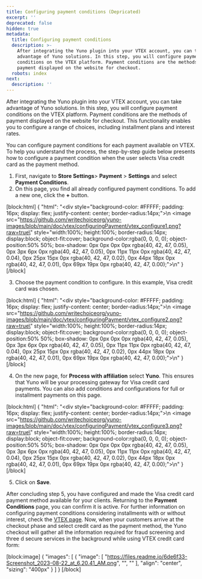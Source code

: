 ```yaml
---
title: Configuring payment conditions (Depricated)
excerpt: ''
deprecated: false
hidden: true
metadata:
  title: Configuring payment conditions
  description: >-
    After integrating the Yuno plugin into your VTEX account, you can take
    advantage of Yuno solutions. In this step, you will configure payment
    conditions on the VTEX platform. Payment conditions are the methods of
    payment displayed on the website for checkout.
  robots: index
next:
  description: ''
---
```

After integrating the Yuno plugin into your VTEX account, you can take advantage of Yuno solutions. In this step, you will configure payment conditions on the VTEX platform. Payment conditions are the methods of payment displayed on the website for checkout. This functionality enables you to configure a range of choices, including installment plans and interest rates.

You can configure payment conditions for each payment available on VTEX. To help you understand the process, the step-by-step guide below presents how to configure a payment condition when the user selects Visa credit card as the payment method.

1. First, navigate to **Store Settings**> **Payment** > **Settings** and select **Payment Conditions**.
2. On this page, you find all already configured payment conditions. To add a new one, click the **+** button.

[block:html]
{
  "html": "<div style=\"background-color: #FFFFF; padding: 16px; display: flex; justify-content: center; border-radius:14px;\">\n  <image src=\"https://github.com/writechoiceorg/yuno-images/blob/main/doc/vtex/configuringPayment/vtex_configure1.png?raw=true\" style=\"width:100%; height:100%; border-radius:14px; display:block; object-fit:cover; background-color:rgba(0, 0, 0, 0); object-position:50% 50%; box-shadow: 0px 0px 0px 0px rgba(40, 42, 47, 0.05), 0px 3px 6px 0px rgba(40, 42, 47, 0.05), 0px 11px 11px 0px rgba(40, 42, 47, 0.04), 0px 25px 15px 0px rgba(40, 42, 47, 0.02), 0px 44px 18px 0px rgba(40, 42, 47, 0.01), 0px 69px 19px 0px rgba(40, 42, 47, 0.00);\"></image>\n</div>"
}
[/block]

3. Choose the payment condition to configure. In this example, Visa credit card was chosen.

[block:html]
{
  "html": "<div style=\"background-color: #FFFFF; padding: 16px; display: flex; justify-content: center; border-radius:14px;\">\n  <image src=\"https://github.com/writechoiceorg/yuno-images/blob/main/doc/vtex/configuringPayment/vtex_configure2.png?raw=true\" style=\"width:100%; height:100%; border-radius:14px; display:block; object-fit:cover; background-color:rgba(0, 0, 0, 0); object-position:50% 50%; box-shadow: 0px 0px 0px 0px rgba(40, 42, 47, 0.05), 0px 3px 6px 0px rgba(40, 42, 47, 0.05), 0px 11px 11px 0px rgba(40, 42, 47, 0.04), 0px 25px 15px 0px rgba(40, 42, 47, 0.02), 0px 44px 18px 0px rgba(40, 42, 47, 0.01), 0px 69px 19px 0px rgba(40, 42, 47, 0.00);\"></image>\n</div>"
}
[/block]

4. On the new page, for **Process with affiliation** select **Yuno**. This ensures that Yuno will be your processing gateway for Visa credit card payments. You can also add conditions and configurations for full or installment payments on this page.

[block:html]
{
  "html": "<div style=\"background-color: #FFFFF; padding: 16px; display: flex; justify-content: center; border-radius:14px;\">\n  <image src=\"https://github.com/writechoiceorg/yuno-images/blob/main/doc/vtex/configuringPayment/vtex_configure3.png?raw=true\" style=\"width:100%; height:100%; border-radius:14px; display:block; object-fit:cover; background-color:rgba(0, 0, 0, 0); object-position:50% 50%; box-shadow: 0px 0px 0px 0px rgba(40, 42, 47, 0.05), 0px 3px 6px 0px rgba(40, 42, 47, 0.05), 0px 11px 11px 0px rgba(40, 42, 47, 0.04), 0px 25px 15px 0px rgba(40, 42, 47, 0.02), 0px 44px 18px 0px rgba(40, 42, 47, 0.01), 0px 69px 19px 0px rgba(40, 42, 47, 0.00);\"></image>\n</div>"
}
[/block]

5. Click on **Save**.

After concluding step 5, you have configured and made the Visa credit card payment method available for your clients. Returning to the **Payment Conditions** page, you can confirm it is active. For further information on configuring payment conditions considering installments with or without interest, check the [VTEX page](https://help.vtex.com/en/tutorial/how-to-configure-payment-conditions--tutorials_455?&utm_source=autocomplete#installments-without-interest). Now, when your customers arrive at the checkout phase and select credit card as the payment method, the Yuno checkout will gather all the information required for fraud screening and three d secure services in the background while using VTEX credit card form:

[block:image]
{
  "images": [
    {
      "image": [
        "https://files.readme.io/6de6f33-Screenshot_2023-08-22_at_6.20.41_AM.png",
        "",
        ""
      ],
      "align": "center",
      "sizing": "400px"
    }
  ]
}
[/block]